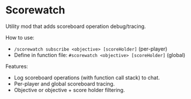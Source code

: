 # Scorewatch

Utility mod that adds scoreboard operation debug/tracing.

How to use:

- `/scorewatch subscribe <objective> [scoreHolder]` (per-player)
- Define in function file: `#scorewatch <objective> [scoreHolder]` (global)

Features:

- Log scoreboard operations (with function call stack) to chat.
- Per-player and global scoreboard tracing.
- Objective or objective + score holder filtering.